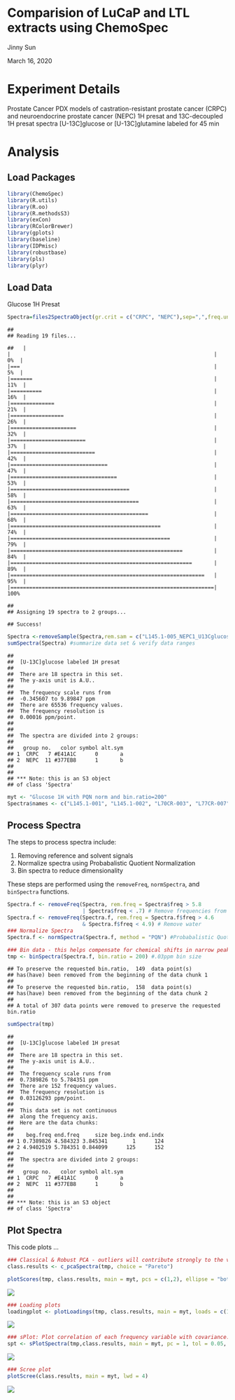 Comparision of LuCaP and LTL extracts using ChemoSpec
================
Jinny Sun

March 16, 2020

# Experiment Details

Prostate Cancer PDX models of castration-resistant prostate cancer
(CRPC) and neuroendocrine prostate cancer (NEPC) 1H presat and
13C-decoupled 1H presat spectra \[U-13C\]glucose or \[U-13C\]glutamine
labeled for 45 min

# Analysis

## Load Packages

``` r
library(ChemoSpec)
library(R.utils)
library(R.oo)
library(R.methodsS3)
library(exCon)
library(RColorBrewer)
library(gplots)
library(baseline)
library(IDPmisc)
library(robustbase)
library(pls)
library(plyr)
```

## Load Data

Glucose 1H
Presat

``` r
Spectra=files2SpectraObject(gr.crit = c("CRPC", "NEPC"),sep=",",freq.unit="ppm",int.unit="A.U.",desc="[U-13C]glucose labeled 1H presat",out.file="glucose_1H_data") #Convert csv files to Spectra Objects in the current directory
```

    ## 
    ## Reading 19 files...

    ##   |                                                                         |                                                                 |   0%  |                                                                         |===                                                              |   5%  |                                                                         |=======                                                          |  11%  |                                                                         |==========                                                       |  16%  |                                                                         |==============                                                   |  21%  |                                                                         |=================                                                |  26%  |                                                                         |=====================                                            |  32%  |                                                                         |========================                                         |  37%  |                                                                         |===========================                                      |  42%  |                                                                         |===============================                                  |  47%  |                                                                         |==================================                               |  53%  |                                                                         |======================================                           |  58%  |                                                                         |=========================================                        |  63%  |                                                                         |============================================                     |  68%  |                                                                         |================================================                 |  74%  |                                                                         |===================================================              |  79%  |                                                                         |=======================================================          |  84%  |                                                                         |==========================================================       |  89%  |                                                                         |==============================================================   |  95%  |                                                                         |=================================================================| 100%

    ## 
    ## Assigning 19 spectra to 2 groups...

    ## Success!

``` r
Spectra <-removeSample(Spectra,rem.sam = c("L145.1-005_NEPC1_U13Cglucose_3")) #L145.1-005 was removed as it was an extreme outlier, may be because it was measured at 318K and with 48Hz CHIRP pulse
sumSpectra(Spectra) #summarize data set & verify data ranges
```

    ## 
    ##  [U-13C]glucose labeled 1H presat 
    ## 
    ##  There are 18 spectra in this set.
    ##  The y-axis unit is A.U..
    ## 
    ##  The frequency scale runs from
    ##  -0.345607 to 9.89847 ppm
    ##  There are 65536 frequency values.
    ##  The frequency resolution is
    ##  0.00016 ppm/point.
    ## 
    ## 
    ##  The spectra are divided into 2 groups: 
    ## 
    ##   group no.   color symbol alt.sym
    ## 1  CRPC   7 #E41A1C      0       a
    ## 2  NEPC  11 #377EB8      1       b
    ## 
    ## 
    ## *** Note: this is an S3 object
    ## of class 'Spectra'

``` r
myt <- "Glucose 1H with PQN norm and bin.ratio=200"
Spectra$names <- c("L145.1-001", "L145.1-002", "L70CR-003", "L77CR-007", "L77CR-009", "L77CR-010", "L93-001", "L93-002", "L93-003", "LTL313HR-005", "LTL313HR-008", "LTL313HR-010", "LTL352-007", "LTL352-008", "LTL352-010", "LTL610-002", "LTL610-004","LTL610-007")
```

## Process Spectra

The steps to process spectra include:

1.  Removing reference and solvent signals
2.  Normalize spectra using Probabalistic Quotient Normalization
3.  Bin spectra to reduce dimensionality

These steps are performed using the `removeFreq`, `normSpectra`, and
`binSpectra` functions.

``` r
Spectra.f <- removeFreq(Spectra, rem.freq = Spectra$freq > 5.8
                        | Spectra$freq < .7) # Remove frequencies from both ends at once
Spectra.f <- removeFreq(Spectra.f, rem.freq = Spectra.f$freq > 4.6
                        & Spectra.f$freq < 4.9) # Remove water
### Normalize Spectra
Spectra.f <- normSpectra(Spectra.f, method = "PQN") #Probabalistic Quotient Normalization

### Bin data - this helps compensate for chemical shifts in narrow peaks due to diltuion, ionic strength, pH, etc. Not a big deal for broad peaks.
tmp <- binSpectra(Spectra.f, bin.ratio = 200) #.03ppm bin size
```

    ## To preserve the requested bin.ratio,  149  data point(s)
    ## has(have) been removed from the beginning of the data chunk 1 
    ## 
    ## To preserve the requested bin.ratio,  158  data point(s)
    ## has(have) been removed from the beginning of the data chunk 2 
    ## 
    ## A total of 307 data points were removed to preserve the requested bin.ratio

``` r
sumSpectra(tmp)
```

    ## 
    ##  [U-13C]glucose labeled 1H presat 
    ## 
    ##  There are 18 spectra in this set.
    ##  The y-axis unit is A.U..
    ## 
    ##  The frequency scale runs from
    ##  0.7389826 to 5.784351 ppm
    ##  There are 152 frequency values.
    ##  The frequency resolution is
    ##  0.03126293 ppm/point.
    ## 
    ##  This data set is not continuous
    ##  along the frequency axis.
    ##  Here are the data chunks:
    ## 
    ##    beg.freq end.freq     size beg.indx end.indx
    ## 1 0.7389826 4.584323 3.845341        1      124
    ## 2 4.9402519 5.784351 0.844099      125      152
    ## 
    ##  The spectra are divided into 2 groups: 
    ## 
    ##   group no.   color symbol alt.sym
    ## 1  CRPC   7 #E41A1C      0       a
    ## 2  NEPC  11 #377EB8      1       b
    ## 
    ## 
    ## *** Note: this is an S3 object
    ## of class 'Spectra'

## Plot Spectra

This code plots
…

``` r
### Classical & Robust PCA - outliers will contribute strongly to the variance of the entire data set ###
class.results <- c_pcaSpectra(tmp, choice = "Pareto")

plotScores(tmp, class.results, main = myt, pcs = c(1,2), ellipse = "both", tol = 1.0, lwd = 4)
```

![](chemospec-crpc-nepc-analysis_files/figure-gfm/unnamed-chunk-5-1.png)<!-- -->

``` r
### Loading plots
loadingplot <- plotLoadings(tmp, class.results, main = myt, loads = c(1, 2), tol = 0.05, lwd = 4) #how many bootstraps are needed to reach 95% explained variance
```

![](chemospec-crpc-nepc-analysis_files/figure-gfm/unnamed-chunk-6-1.png)<!-- -->

``` r
### sPlot: Plot correlation of each frequency variable with covariance. Most influencial variables are in the upper right & lower left quadrants
spt <- sPlotSpectra(tmp,class.results, main = myt, pc = 1, tol = 0.05, lwd = 1)
```

![](chemospec-crpc-nepc-analysis_files/figure-gfm/unnamed-chunk-7-1.png)<!-- -->

``` r
### Scree plot
plotScree(class.results, main = myt, lwd = 4)
```

![](chemospec-crpc-nepc-analysis_files/figure-gfm/unnamed-chunk-8-1.png)<!-- -->
